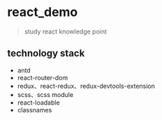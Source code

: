 # react_demo

> study react knowledge point

## technology stack

- antd
- react-router-dom
- redux、react-redux、redux-devtools-extension
- scss、scss module
- react-loadable
- classnames